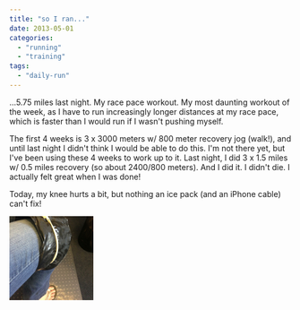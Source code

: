 ```yaml
---
title: "so I ran..."
date: 2013-05-01
categories: 
  - "running"
  - "training"
tags: 
  - "daily-run"
---
```


...5.75 miles last night. My race pace workout. My most daunting workout of the week, as I have to run increasingly longer distances at my race pace, which is faster than I would run if I wasn't pushing myself.

The first 4 weeks is 3 x 3000 meters w/ 800 meter recovery jog (walk!), and until last night I didn't think I would be able to do this. I'm not there yet, but I've been using these 4 weeks to work up to it. Last night, I did 3 x 1.5 miles w/ 0.5 miles recovery (so about 2400/800 meters). And I did it. I didn't die. I actually felt great when I was done!

Today, my knee hurts a bit, but nothing an ice pack (and an iPhone cable) can't fix!

![ice](images/Photo111-150x150.jpg)
